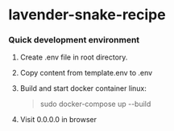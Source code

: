 # lavender-snake-recipe

### Quick development environment
1. Create .env file in root directory.

2. Copy content from template.env to .env

3. Build and start docker container
	linux:
	>sudo docker-compose up --build

4. Visit 0.0.0.0 in browser